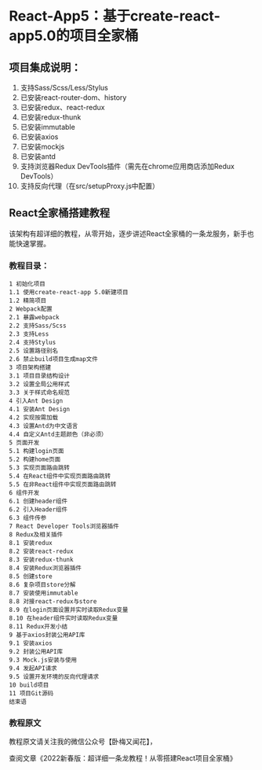 # React-App5：基于create-react-app5.0的项目全家桶


## 项目集成说明：

1. 支持Sass/Scss/Less/Stylus
2. 已安装react-router-dom、history
3. 已安装redux、react-redux
4. 已安装redux-thunk
5. 已安装immutable
6. 已安装axios
7. 已安装mockjs
6. 已安装antd
8. 支持浏览器Redux DevTools插件（需先在chrome应用商店添加Redux DevTools）
9. 支持反向代理（在src/setupProxy.js中配置）


## React全家桶搭建教程

该架构有超详细的教程，从零开始，逐步讲述React全家桶的一条龙服务，新手也能快速掌握。

### 教程目录：

```
1 初始化项目
1.1 使用create-react-app 5.0新建项目
1.2 精简项目
2 Webpack配置
2.1 暴露webpack
2.2 支持Sass/Scss
2.3 支持Less
2.4 支持Stylus
2.5 设置路径别名
2.6 禁止build项目生成map文件
3 项目架构搭建
3.1 项目目录结构设计
3.2 设置全局公用样式
3.3 关于样式命名规范
4 引入Ant Design
4.1 安装Ant Design
4.2 实现按需加载
4.3 设置Antd为中文语言
4.4 自定义Antd主题颜色（非必须）
5 页面开发
5.1 构建login页面
5.2 构建home页面
5.3 实现页面路由跳转
5.4 在React组件中实现页面路由跳转
5.5 在非React组件中实现页面路由跳转
6 组件开发
6.1 创建header组件
6.2 引入Header组件
6.3 组件传参
7 React Developer Tools浏览器插件
8 Redux及相关插件
8.1 安装redux
8.2 安装react-redux
8.3 安装redux-thunk
8.4 安装Redux浏览器插件
8.5 创建store
8.6 复杂项目store分解
8.7 安装使用immutable
8.8 对接react-redux与store
8.9 在login页面设置并实时读取Redux变量
8.10 在header组件实时读取Redux变量
8.11 Redux开发小结
9 基于axios封装公用API库
9.1 安装axios
9.2 封装公用API库
9.3 Mock.js安装与使用
9.4 发起API请求
9.5 设置开发环境的反向代理请求
10 build项目
11 项目Git源码
结束语
```

### 教程原文

教程原文请关注我的微信公众号【卧梅又闻花】，

查阅文章《2022新春版：超详细一条龙教程！从零搭建React项目全家桶》
